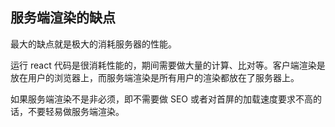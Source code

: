 ## 服务端渲染的缺点

最大的缺点就是极大的消耗服务器的性能。

运行 react 代码是很消耗性能的，期间需要做大量的计算、比对等。客户端渲染是放在用户的浏览器上，而服务端渲染是所有用户的渲染都放在了服务器上。

如果服务端渲染不是非必须，即不需要做 SEO 或者对首屏的加载速度要求不高的话，不要轻易做服务端渲染。
